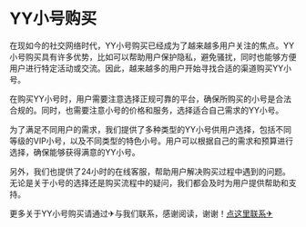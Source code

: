 # YY小号购买

在现如今的社交网络时代，YY小号购买已经成为了越来越多用户关注的焦点。YY小号购买具有许多优势，比如可以帮助用户保护隐私，避免骚扰，同时也能够方便用户进行特定活动或交流。因此，越来越多的用户开始寻找合适的渠道购买YY小号。

在购买YY小号时，用户需要注意选择正规可靠的平台，确保所购买的小号是合法合规的。同时，也需要注意小号的价格和服务，选择适合自己需求的YY小号。

为了满足不同用户的需求，我们提供了多种类型的YY小号供用户选择，包括不同等级的VIP小号，以及不同类型的特色小号。用户可以根据自己的需求和预算进行选择，确保能够获得满意的YY小号。

另外，我们也提供了24小时的在线客服，帮助用户解决购买过程中遇到的问题。无论是关于小号的选择还是购买流程中的疑问，我们都会及时为用户提供帮助和支持。

更多关于YY小号购买请通过✈与我们联系，感谢阅读，谢谢！[点这里联系✈](https://d.k02.cc)